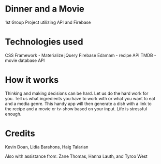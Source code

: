 # Dinner and a Movie
1st Group Project utilizing API and Firebase

# Technologies used

CSS Framework - Materialize
jQuery
Firebase
Edamam - recipe API
TMDB - movie database API


# How it works

Thinking and making decisions can be hard. Let us do the hard work for you. Tell us what ingredients you have to work with or what you want to eat and a media genre. This handy app will then generate a dish with a link to the recipe and a movie or tv-show based on your input. Life is stressful enough.

# Credits

Kevin Doan, Lidia Barahona, Haig Talarian

Also with assistance from:
Zane Thomas, Hanna Lauth, and Tyroo West

